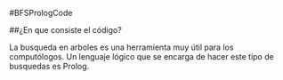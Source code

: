 #BFSPrologCode

##¿En que consiste el código?

La busqueda en arboles es una herramienta muy útil para los computólogos. Un lenguaje lógico que se encarga de hacer este tipo de busquedas es Prolog.

